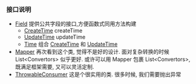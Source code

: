 ### 接口说明  


- [Field](src/main/java/com/github/mbmll/concept/fields/Field.java) 提供公共字段的接口,方便函数式同用方法构建
  - [CreateTime](src%2Fmain%2Fjava%2Fcom%2Fgithub%2Fmbmll%2Fconcept%2Ffields%2FCreateTime.java) createTime
  - [UpdateTime](src%2Fmain%2Fjava%2Fcom%2Fgithub%2Fmbmll%2Fconcept%2Ffields%2FUpdateTime.java) updateTime
  - [Time](src%2Fmain%2Fjava%2Fcom%2Fgithub%2Fmbmll%2Fconcept%2Ffields%2FTime.java) 组合 [CreateTime](src%2Fmain%2Fjava%2Fcom%2Fgithub%2Fmbmll%2Fconcept%2Ffields%2FCreateTime.java) 和 
[UpdateTime](src%2Fmain%2Fjava%2Fcom%2Fgithub%2Fmbmll%2Fconcept%2Ffields%2FUpdateTime.java) 
- [Mapper](src%2Fmain%2Fjava%2Fcom%2Fgithub%2Fmbmll%2Fconcept%2FMapper.java)  再次看到这个类, 觉得不是好的设计. 面对复杂转换的时候 
  List\<Convertors> 似乎更好. 或许可以用 Mapper 包裹 List\<Convertors>, 既满足框架需要, 又可以灵活定制.
- [ThrowableConsumer](src%2Fmain%2Fjava%2Fcom%2Fgithub%2Fmbmll%2Fconcept%2FThrowableConsumer.java) 这是个很实用的类. 很多时候,
  我们需要抛出异常
